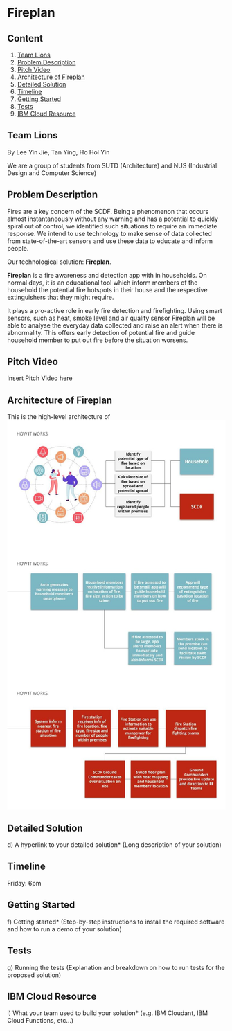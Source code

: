 # Fireplan

## Content
1. [Team Lions](#team-lions) 
2. [Problem Description](#problem-description) 
3. [Pitch Video](#pitch-video) 
4. [Architecture of Fireplan](#architecture-of-fireplan) 
5. [Detailed Solution](#detailed-solution) 
6. [Timeline](#timeline) 
7. [Getting Started](#getting-started) 
8. [Tests](#tests) 
7. [IBM Cloud Resource](#ibm-cloud-resource) 

## Team Lions
By Lee Yin Jie, Tan Ying, Ho Hol Yin

We are a group of students from SUTD (Architecture) and NUS (Industrial Design and Computer Science)

## Problem Description
Fires are a key concern of the SCDF. Being a phenomenon that occurs almost instantaneously without any warning and has a potential to quickly spiral out of control, we identified such situations to require an immediate response. We intend to use technology to make sense of data collected from state-of-the-art sensors and use these data to educate and inform people.

Our technological solution: **Fireplan**.

**Fireplan** is a fire awareness and detection app with in households. On normal days, it is an educational tool which inform members of the household the potential fire hotspots in their house and the respective extinguishers that they might require. 

It plays a pro-active role in early fire detection and firefighting. Using smart sensors, such as heat, smoke level and air quality sensor Fireplan will be able to analyse the everyday data collected and raise an alert when there is abnormality. This offers early detection of potential fire and guide household member to put out fire before the situation worsens.

## Pitch Video
Insert Pitch Video here

## Architecture of Fireplan
This is the high-level architecture of 
<a href="url"><img src="https://github.com/TeamLions76/TeamLions-Fireplan_SCDFXIBM/blob/master/Fireplan/Diagrams/architecture1.jpg" align="center" height="300"></a>
<a href="url"><img src="https://github.com/TeamLions76/TeamLions-Fireplan_SCDFXIBM/blob/master/Fireplan/Diagrams/architecture2.jpg" align="center" height="300"></a>
<a href="url"><img src="https://github.com/TeamLions76/TeamLions-Fireplan_SCDFXIBM/blob/master/Fireplan/Diagrams/architecture3.jpg" align="center" height="300"></a>


## Detailed Solution
d) A hyperlink to your detailed solution* (Long description of your solution)

## Timeline
Friday:
6pm

## Getting Started
f) Getting started* (Step-by-step instructions to install the required software and how
to run a demo of your solution)

## Tests
g) Running the tests (Explanation and breakdown on how to run tests for the proposed
solution)

## IBM Cloud Resource
i) What your team used to build your solution* (e.g. IBM Cloudant, IBM Cloud
Functions, etc...)
